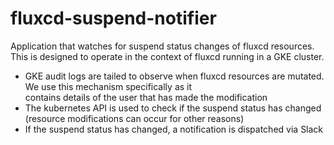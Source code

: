 # fluxcd-suspend-notifier

Application that watches for suspend status changes of fluxcd resources. This is designed to operate in the context of 
fluxcd running in a GKE cluster.

- GKE audit logs are tailed to observe when fluxcd resources are mutated. We use this mechanism specifically as it  
  contains details of the user that has made the modification
- The kubernetes API is used to check if the suspend status has changed (resource modifications can occur for other
  reasons)
- If the suspend status has changed, a notification is dispatched via Slack
